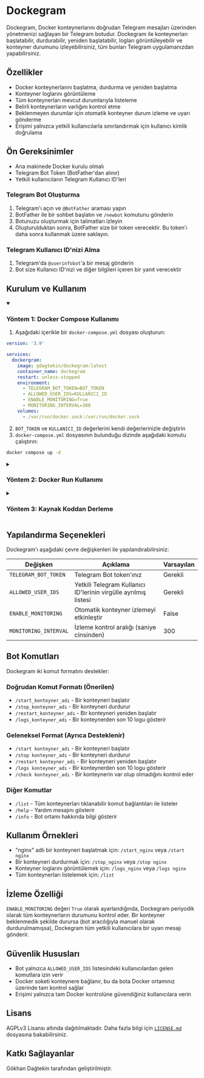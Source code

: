 # Dockegram

Dockegram, Docker konteynerlarını doğrudan Telegram mesajları üzerinden yönetmenizi sağlayan bir Telegram botudur. Dockegram ile konteynerları başlatabilir, durdurabilir, yeniden başlatabilir, logları görüntüleyebilir ve konteyner durumunu izleyebilirsiniz, tüm bunları Telegram uygulamanızdan yapabilirsiniz.

## Özellikler

- Docker konteynerlarını başlatma, durdurma ve yeniden başlatma
- Konteyner loglarını görüntüleme
- Tüm konteynerları mevcut durumlarıyla listeleme
- Belirli konteynerların varlığını kontrol etme
- Beklenmeyen durumlar için otomatik konteyner durum izleme ve uyarı gönderme
- Erişimi yalnızca yetkili kullanıcılarla sınırlandırmak için kullanıcı kimlik doğrulama

## Ön Gereksinimler

- Ana makinede Docker kurulu olmalı
- Telegram Bot Token (BotFather'dan alınır)
- Yetkili kullanıcıların Telegram Kullanıcı ID'leri

### Telegram Bot Oluşturma

1. Telegram'ı açın ve `@BotFather` araması yapın
2. BotFather ile bir sohbet başlatın ve `/newbot` komutunu gönderin
3. Botunuzu oluşturmak için talimatları izleyin
4. Oluşturulduktan sonra, BotFather size bir token verecektir. Bu token'ı daha sonra kullanmak üzere saklayın.

### Telegram Kullanıcı ID'nizi Alma

1. Telegram'da `@userinfobot`'a bir mesaj gönderin
2. Bot size Kullanıcı ID'nizi ve diğer bilgileri içeren bir yanıt verecektir

## Kurulum ve Kullanım

<details open>
  <summary><h3>Yöntem 1: Docker Compose Kullanımı</h3></summary> 

1. Aşağıdaki içerikle bir `docker-compose.yml` dosyası oluşturun:

```yaml
version: '3.9'

services:
  dockergram:
    image: gdagtekin/dockegram:latest
    container_name: dockegram
    restart: unless-stopped
    environment:
      - TELEGRAM_BOT_TOKEN=BOT_TOKEN
      - ALLOWED_USER_IDS=KULLANICI_ID
      - ENABLE_MONITORING=True
      - MONITORING_INTERVAL=300
    volumes:
      - /var/run/docker.sock:/var/run/docker.sock
```

2. `BOT_TOKEN` ve `KULLANICI_ID` değerlerini kendi değerlerinizle değiştirin
3. `docker-compose.yml` dosyasının bulunduğu dizinde aşağıdaki komutu çalıştırın:

```bash
docker compose up -d
```

</details>

<details>
  <summary><h3>Yöntem 2: Docker Run Kullanımı</h3></summary> 

```bash
docker run -d \
  --name dockegram \
  --restart unless-stopped \
  -e TELEGRAM_BOT_TOKEN=BOT_TOKEN \
  -e ALLOWED_USER_IDS=KULLANICI_ID \
  -e ENABLE_MONITORING=True \
  -e MONITORING_INTERVAL=300 \
  -v /var/run/docker.sock:/var/run/docker.sock \
  gdagtekin/dockegram:latest
```

`BOT_TOKEN` yerine BotFather'dan aldığınız token'ı ve `KULLANICI_ID` yerine Telegram Kullanıcı ID'nizi yazın. Birden fazla kullanıcıya izin vermek istiyorsanız, ID'leri virgülle ayırın (örn. `123456789,987654321`).


Logları kontrol edebilirsiniz

```bash
docker logs -f dockegram
```

</details>

<details>
  <summary><h3>Yöntem 3: Kaynak Koddan Derleme</h3></summary> 

1. Repoyu klonlayın:

```bash
git clone https://github.com/kullanıcıadınız/dockegram.git
cd dockegram
```

2. Docker imajını oluşturun:

```bash
docker build -t dockegram .
```

3. Konteyneri çalıştırın:

```bash
docker run -d \
  --name dockegram \
  --restart unless-stopped \
  -e TELEGRAM_BOT_TOKEN=BOT_TOKEN \
  -e ALLOWED_USER_IDS=KULLANICI_ID \
  -e ENABLE_MONITORING=True \
  -e MONITORING_INTERVAL=300 \
  -v /var/run/docker.sock:/var/run/docker.sock \
  dockegram
```

Logları kontrol edebilirsiniz

```bash
docker logs -f dockegram
```

</details>

## Yapılandırma Seçenekleri

Dockegram'ı aşağıdaki çevre değişkenleri ile yapılandırabilirsiniz:

| Değişken | Açıklama | Varsayılan |
|----------|-------------|---------|
| `TELEGRAM_BOT_TOKEN` | Telegram Bot token'ınız | Gerekli |
| `ALLOWED_USER_IDS` | Yetkili Telegram Kullanıcı ID'lerinin virgülle ayrılmış listesi | Gerekli |
| `ENABLE_MONITORING` | Otomatik konteyner izlemeyi etkinleştir | False |
| `MONITORING_INTERVAL` | İzleme kontrol aralığı (saniye cinsinden) | 300 |

## Bot Komutları

Dockegram iki komut formatını destekler:

### Doğrudan Komut Formatı (Önerilen)

- `/start_konteyner_adı` - Bir konteyneri başlatır
- `/stop_konteyner_adı` - Bir konteyneri durdurur
- `/restart_konteyner_adı` - Bir konteyneri yeniden başlatır
- `/logs_konteyner_adı` - Bir konteynerden son 10 logu gösterir

### Geleneksel Format (Ayrıca Desteklenir)

- `/start konteyner_adı` - Bir konteyneri başlatır
- `/stop konteyner_adı` - Bir konteyneri durdurur
- `/restart konteyner_adı` - Bir konteyneri yeniden başlatır
- `/logs konteyner_adı` - Bir konteynerden son 10 logu gösterir
- `/check konteyner_adı` - Bir konteynerin var olup olmadığını kontrol eder

### Diğer Komutlar

- `/list` - Tüm konteynerları tıklanabilir komut bağlantıları ile listeler
- `/help` - Yardım mesajını gösterir
- `/info` - Bot ortamı hakkında bilgi gösterir

## Kullanım Örnekleri

- "nginx" adlı bir konteyneri başlatmak için: `/start_nginx` veya `/start nginx`
- Bir konteyneri durdurmak için: `/stop_nginx` veya `/stop nginx`
- Konteyner loglarını görüntülemek için: `/logs_nginx` veya `/logs nginx`
- Tüm konteynerları listelemek için: `/list`

## İzleme Özelliği

`ENABLE_MONITORING` değeri `True` olarak ayarlandığında, Dockegram periyodik olarak tüm konteynerların durumunu kontrol eder. Bir konteyner beklenmedik şekilde durursa (bot aracılığıyla manuel olarak durdurulmamışsa), Dockegram tüm yetkili kullanıcılara bir uyarı mesajı gönderir.

## Güvenlik Hususları

- Bot yalnızca `ALLOWED_USER_IDS` listesindeki kullanıcılardan gelen komutlara izin verir
- Docker soketi konteynere bağlanır, bu da bota Docker ortamınız üzerinde tam kontrol sağlar
- Erişimi yalnızca tam Docker kontrolüne güvendiğiniz kullanıcılara verin

## Lisans

AGPLv3 Lisansı altında dağıtılmaktadır. Daha fazla bilgi için [`LICENSE.md`](https://github.com/gdagtekin/dockegram/blob/master/LICENSE) dosyasına bakabilirsiniz.

## Katkı Sağlayanlar

Gökhan Dağtekin tarafından geliştirilmiştir.
